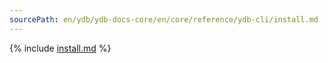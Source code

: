```yaml
---
sourcePath: en/ydb/ydb-docs-core/en/core/reference/ydb-cli/install.md
---
```


{% include [install.md](_includes/install.md) %}
